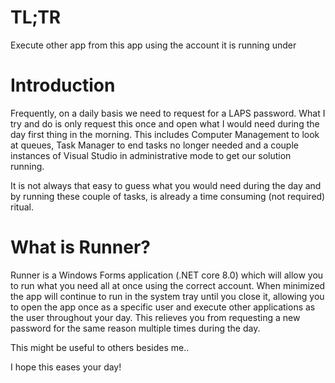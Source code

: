 # TL;TR
Execute other app from this app using the account it is running under

# Introduction
Frequently, on a daily basis we need to request for a LAPS password. What I try and do is only request this once and open what I would need during the day first thing in the morning. This includes Computer Management to look at queues, Task Manager to end tasks no longer needed and a couple instances of Visual Studio in administrative mode to get our solution running.

It is not always that easy to guess what you would need during the day and by running these couple of tasks, is already a time consuming (not required) ritual.

# What is Runner?
Runner is a Windows Forms application (.NET core 8.0) which will allow you to run what you need all at once using the correct account. When minimized the app will continue to run in the system tray until you close it, allowing you to open the app once as a specific user and execute other applications as the user throughout your day. This relieves you from requesting a new password for the same reason multiple times during the day.

This might be useful to others besides me..

I hope this eases your day!